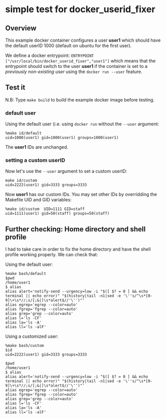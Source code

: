 simple test for docker_userid_fixer
==================================

## Overview

This example docker container configures a user **user1** which should have the default userID 1000 (default on ubuntu for the first user).

We define a docker entrypoint: `ENTRYPOINT ["/usr/local/bin/docker_userid_fixer","user1"]` 
which means that the entrypoint should switch to the user **user1** if the container is set to 
a *previously non-existing user* using the `docker run --user` feature.

## Test it

N.B: Type `make build` to build the example docker image before testing.


### default user 

Using the default user (i.e. using `docker run` without the `--user` argument:

```
%make id/default
uid=1000(user1) gid=1000(user1) groups=1000(user1)
```

The **user1** IDs are unchanged.

### setting a custom userID

Now let's use the `--user` argument to set a custom userID:

```
make id/custom 
uid=2222(user1) gid=3333 groups=3333
```

Now **user1** has our custom IDs. You may set other IDs by overridding the Makefile UID and GID variables:
```
%make id/custom  UID=1111 GID=staff
uid=1111(user1) gid=50(staff) groups=50(staff)
```

## Further checking: Home directory and shell profile

I had to take care in order to fix the home directory and have the shell profile working properly.
We can check that:

Using the default user:
```
%make bash/default
$pwd
/home/user1
$ alias
alias alert='notify-send --urgency=low -i "$([ $? = 0 ] && echo terminal || echo error)" "$(history|tail -n1|sed -e '\''s/^\s*[0-9]\+\s*//;s/[;&|]\s*alert$//'\'')"'
alias egrep='egrep --color=auto'
alias fgrep='fgrep --color=auto'
alias grep='grep --color=auto'
alias l='ls -CF'
alias la='ls -A'
alias ll='ls -alF'
```

Using a customized user:
```
%make bash/custom
$id
uid=2222(user1) gid=3333 groups=3333

$pwd
/home/user1
$ alias
alias alert='notify-send --urgency=low -i "$([ $? = 0 ] && echo terminal || echo error)" "$(history|tail -n1|sed -e '\''s/^\s*[0-9]\+\s*//;s/[;&|]\s*alert$//'\'')"'
alias egrep='egrep --color=auto'
alias fgrep='fgrep --color=auto'
alias grep='grep --color=auto'
alias l='ls -CF'
alias la='ls -A'
alias ll='ls -alF'
```




